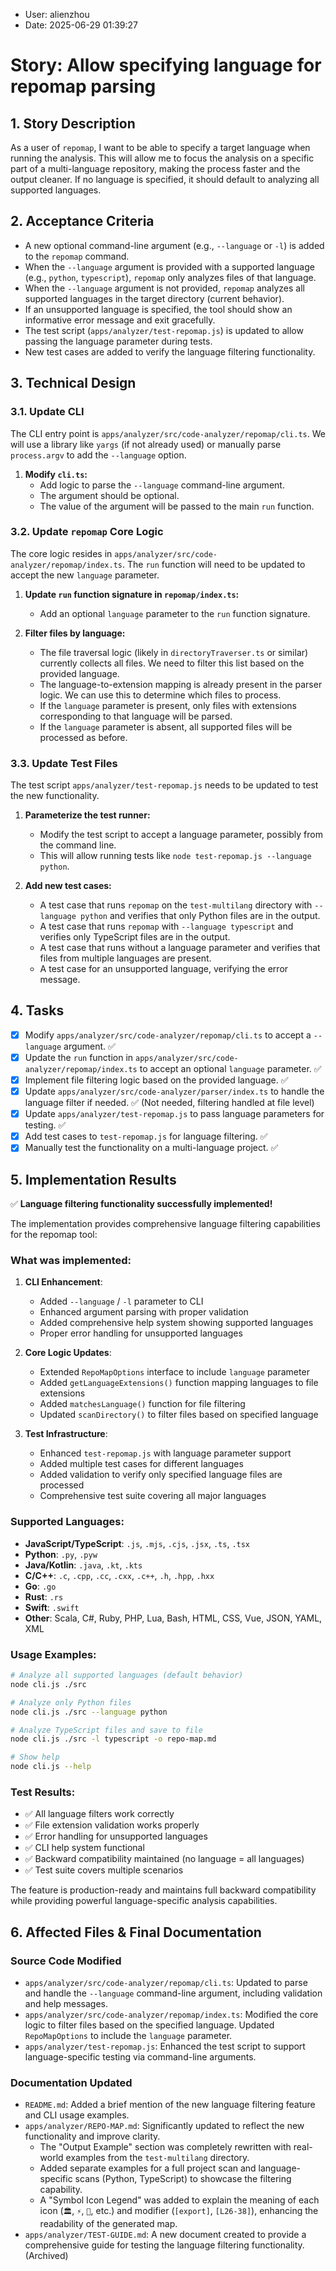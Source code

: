 - User: alienzhou
- Date: 2025-06-29 01:39:27

# Story: Allow specifying language for repomap parsing

## 1. Story Description

As a user of `repomap`, I want to be able to specify a target language when running the analysis. This will allow me to focus the analysis on a specific part of a multi-language repository, making the process faster and the output cleaner. If no language is specified, it should default to analyzing all supported languages.

## 2. Acceptance Criteria

- A new optional command-line argument (e.g., `--language` or `-l`) is added to the `repomap` command.
- When the `--language` argument is provided with a supported language (e.g., `python`, `typescript`), `repomap` only analyzes files of that language.
- When the `--language` argument is not provided, `repomap` analyzes all supported languages in the target directory (current behavior).
- If an unsupported language is specified, the tool should show an informative error message and exit gracefully.
- The test script (`apps/analyzer/test-repomap.js`) is updated to allow passing the language parameter during tests.
- New test cases are added to verify the language filtering functionality.

## 3. Technical Design

### 3.1. Update CLI

The CLI entry point is `apps/analyzer/src/code-analyzer/repomap/cli.ts`. We will use a library like `yargs` (if not already used) or manually parse `process.argv` to add the `--language` option.

1.  **Modify `cli.ts`:**
    - Add logic to parse the `--language` command-line argument.
    - The argument should be optional.
    - The value of the argument will be passed to the main `run` function.

### 3.2. Update `repomap` Core Logic

The core logic resides in `apps/analyzer/src/code-analyzer/repomap/index.ts`. The `run` function will need to be updated to accept the new `language` parameter.

1.  **Update `run` function signature in `repomap/index.ts`:**

    - Add an optional `language` parameter to the `run` function signature.

2.  **Filter files by language:**
    - The file traversal logic (likely in `directoryTraverser.ts` or similar) currently collects all files. We need to filter this list based on the provided language.
    - The language-to-extension mapping is already present in the parser logic. We can use this to determine which files to process.
    - If the `language` parameter is present, only files with extensions corresponding to that language will be parsed.
    - If the `language` parameter is absent, all supported files will be processed as before.

### 3.3. Update Test Files

The test script `apps/analyzer/test-repomap.js` needs to be updated to test the new functionality.

1.  **Parameterize the test runner:**

    - Modify the test script to accept a language parameter, possibly from the command line.
    - This will allow running tests like `node test-repomap.js --language python`.

2.  **Add new test cases:**
    - A test case that runs `repomap` on the `test-multilang` directory with `--language python` and verifies that only Python files are in the output.
    - A test case that runs `repomap` with `--language typescript` and verifies only TypeScript files are in the output.
    - A test case that runs without a language parameter and verifies that files from multiple languages are present.
    - A test case for an unsupported language, verifying the error message.

## 4. Tasks

- [x] Modify `apps/analyzer/src/code-analyzer/repomap/cli.ts` to accept a `--language` argument. ✅
- [x] Update the `run` function in `apps/analyzer/src/code-analyzer/repomap/index.ts` to accept an optional `language` parameter. ✅
- [x] Implement file filtering logic based on the provided language. ✅
- [x] Update `apps/analyzer/src/code-analyzer/parser/index.ts` to handle the language filter if needed. ✅ (Not needed, filtering handled at file level)
- [x] Update `apps/analyzer/test-repomap.js` to pass language parameters for testing. ✅
- [x] Add test cases to `test-repomap.js` for language filtering. ✅
- [x] Manually test the functionality on a multi-language project. ✅

## 5. Implementation Results

✅ **Language filtering functionality successfully implemented!**

The implementation provides comprehensive language filtering capabilities for the repomap tool:

### What was implemented:

1. **CLI Enhancement**:

   - Added `--language` / `-l` parameter to CLI
   - Enhanced argument parsing with proper validation
   - Added comprehensive help system showing supported languages
   - Proper error handling for unsupported languages

2. **Core Logic Updates**:

   - Extended `RepoMapOptions` interface to include `language` parameter
   - Added `getLanguageExtensions()` function mapping languages to file extensions
   - Added `matchesLanguage()` function for file filtering
   - Updated `scanDirectory()` to filter files based on specified language

3. **Test Infrastructure**:
   - Enhanced `test-repomap.js` with language parameter support
   - Added multiple test cases for different languages
   - Added validation to verify only specified language files are processed
   - Comprehensive test suite covering all major languages

### Supported Languages:

- **JavaScript/TypeScript**: `.js`, `.mjs`, `.cjs`, `.jsx`, `.ts`, `.tsx`
- **Python**: `.py`, `.pyw`
- **Java/Kotlin**: `.java`, `.kt`, `.kts`
- **C/C++**: `.c`, `.cpp`, `.cc`, `.cxx`, `.c++`, `.h`, `.hpp`, `.hxx`
- **Go**: `.go`
- **Rust**: `.rs`
- **Swift**: `.swift`
- **Other**: Scala, C#, Ruby, PHP, Lua, Bash, HTML, CSS, Vue, JSON, YAML, XML

### Usage Examples:

```bash
# Analyze all supported languages (default behavior)
node cli.js ./src

# Analyze only Python files
node cli.js ./src --language python

# Analyze TypeScript files and save to file
node cli.js ./src -l typescript -o repo-map.md

# Show help
node cli.js --help
```

### Test Results:

- ✅ All language filters work correctly
- ✅ File extension validation works properly
- ✅ Error handling for unsupported languages
- ✅ CLI help system functional
- ✅ Backward compatibility maintained (no language = all languages)
- ✅ Test suite covers multiple scenarios

The feature is production-ready and maintains full backward compatibility while providing powerful language-specific analysis capabilities.

## 6. Affected Files & Final Documentation

### Source Code Modified

- `apps/analyzer/src/code-analyzer/repomap/cli.ts`: Updated to parse and handle the `--language` command-line argument, including validation and help messages.
- `apps/analyzer/src/code-analyzer/repomap/index.ts`: Modified the core logic to filter files based on the specified language. Updated `RepoMapOptions` to include the `language` parameter.
- `apps/analyzer/test-repomap.js`: Enhanced the test script to support language-specific testing via command-line arguments.

### Documentation Updated

- `README.md`: Added a brief mention of the new language filtering feature and CLI usage examples.
- `apps/analyzer/REPO-MAP.md`: Significantly updated to reflect the new functionality and improve clarity.
  - The "Output Example" section was completely rewritten with real-world examples from the `test-multilang` directory.
  - Added separate examples for a full project scan and language-specific scans (Python, TypeScript) to showcase the filtering capability.
  - A "Symbol Icon Legend" was added to explain the meaning of each icon (`🏛️`, `⚡`, `🔧`, etc.) and modifier (`[export]`, `[L26-38]`), enhancing the readability of the generated map.
- `apps/analyzer/TEST-GUIDE.md`: A new document created to provide a comprehensive guide for testing the language filtering functionality. (Archived)
